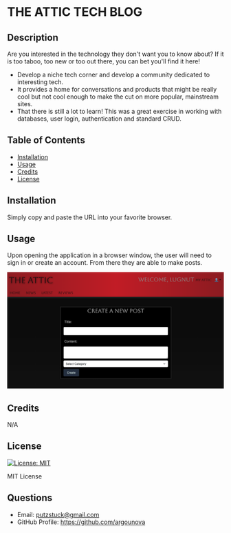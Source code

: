 # THE ATTIC TECH BLOG

## Description

Are you interested in the technology they don't want you to know about?  If it is too taboo, too new or too out there, you can bet you'll find it here!

- Develop a niche tech corner and develop a community dedicated to interesting tech.
- It provides a home for conversations and products that might be really cool but not cool enough to make the cut on more popular, mainstream sites.
- That there is still a lot to learn!  This was a great exercise in working with databases, user login, authentication and standard CRUD.

## Table of Contents

- [Installation](#installation)
- [Usage](#usage)
- [Credits](#credits)
- [License](#license)

## Installation

Simply copy and paste the URL into your favorite browser.

## Usage

Upon opening the application in a browser window, the user will need to sign in or create an account.  From there they are able to make posts.

![application screenshot](./public/assets/images/the-attic-tech-blog.png)

## Credits

N/A

## License

[![License: MIT](https://img.shields.io/badge/License-MIT-yellow.svg)](https://opensource.org/licenses/MIT)

MIT License

## Questions

- Email: putzstuck@gmail.com
- GitHub Profile: https://github.com/argounova